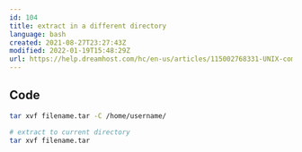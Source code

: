 ```yaml
---
id: 104
title: extract in a different directory
language: bash
created: 2021-08-27T23:27:43Z
modified: 2022-01-19T15:48:29Z
url: https://help.dreamhost.com/hc/en-us/articles/115002768331-UNIX-commands-Decompressing-files
---
```


## Code

```bash
tar xvf filename.tar -C /home/username/

# extract to current directory
tar xvf filename.tar
```

<!-- end -->

